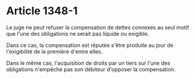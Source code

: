 # Article 1348-1

Le juge ne peut refuser la compensation de dettes connexes au seul motif que l'une des obligations ne serait pas liquide ou exigible.

Dans ce cas, la compensation est réputée s'être produite au jour de l'exigibilité de la première d'entre elles.

Dans le même cas, l'acquisition de droits par un tiers sur l'une des obligations n'empêche pas son débiteur d'opposer la compensation.
